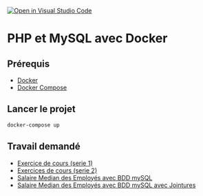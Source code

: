 [![Open in Visual Studio Code](https://classroom.github.com/assets/open-in-vscode-2e0aaae1b6195c2367325f4f02e2d04e9abb55f0b24a779b69b11b9e10269abc.svg)](https://classroom.github.com/online_ide?assignment_repo_id=16932559&assignment_repo_type=AssignmentRepo)
# PHP et MySQL avec Docker

## Prérequis

- [Docker](https://docs.docker.com/install/)
- [Docker Compose](https://docs.docker.com/compose/install/)

## Lancer le projet

```bash
docker-compose up
```

## Travail demandé
- [Exercice de cours (serie 1)](https://drive.google.com/drive/folders/1Z1rfzunWnGNBq75whRLLoDzPM-z6OVgF?usp=sharing)
- [Exercices de cours (serie 2)](https://docs.google.com/presentation/d/1PG87x0raTYsk-iZmx32mN_CsQwRd094w0ocE8NHQmkE/edit?usp=sharing)
- [Salaire Median des Employés avec BDD mySQL](https://docs.google.com/presentation/d/1eMEw64LA3leFQgHyA_3WdMTsA3p8Xv7weeY8qaXls-o/edit?usp=sharing)
- [Salaire Median des Employés avec BDD mySQL avec Jointures](https://docs.google.com/presentation/d/13ExMTgjQdMjZPAwUS1Igpq48rKLUlJFjpdMPJBd6-1k/edit?usp=sharing)
